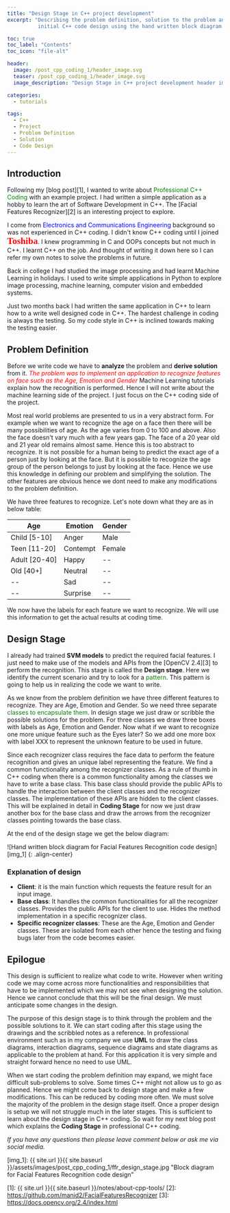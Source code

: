 ```yaml
---
title: "Design Stage in C++ project development"
excerpt: "Describing the problem definition, solution to the problem and \
          initial C++ code design using the hand written block diagram."

toc: true
toc_label: "Contents"
toc_icon: "file-alt"

header:
  image: /post_cpp_coding_1/header_image.svg
  teaser: /post_cpp_coding_1/header_image.svg
  image_description: "Design Stage in C++ project development header image"

categories:
  - tutorials

tags:
  - C++
  - Project
  - Problem Definition
  - Solution
  - Code Design
---
```


## Introduction

Following my [blog post][1], I wanted to write about <span style="color:green">
Professional C++ Coding</span> with an example project.
I had written a simple application as a hobby to learn the art of Software Development in C++.
The [Facial Features Recognizer][2] is an interesting project to explore.

I come from <span style="color:blue">Electronics and Communications Engineering</span> background so was
not experienced in C++ coding.
I didn't know C++ coding until I joined
<span style="color:red; font-family: Calibri; font-weight: bold; font-size: 16pt">Toshiba</span>.
I knew programming in C and OOPs concepts but not much in C++. I learnt C++ on the job.
And thought of writing it down here so I can refer my own notes to solve the problems in future.

Back in college I had studied the image processing and had learnt Machine Learning in holidays.
I used to write simple applications in Python to explore
image processing,
machine learning,
computer vision and
embedded systems.

Just two months back I had written the same application in C++ to learn how to a write well designed code in C++.
The hardest challenge in coding is always the testing. So my code style in C++ is inclined towards
making the testing easier.

## Problem Definition

Before we write code we have to **analyze** the problem and **derive solution** from it.
<span style="color:red; font-style: italic">The problem was to implement an application
to recognize features on face such as the Age, Emotion and Gender</span> Machine Learning
tutorials explain how the recognition is performed.
Hence I will not write about the machine learning side of the project. I just focus on the
C++ coding side of the project.

Most real world problems are presented to us in a very abstract form. For example when we
want to recognize the age on a face then there will be many possibilities of age.
As the age varies from 0 to 100 and above. Also the face doesn't vary much with a few years
gap. The face of a 20 year old and 21 year old remains almost same. Hence this is too
abstract to recognize. It is not possible for a human being to predict the exact age of
a person just by looking at the face. But it is possible to recognize the age group of the
person belongs to just by looking at the face. Hence we use this knowledge in defining our
problem and simplifying the solution. The other features are obvious hence we dont need to
make any modifications to the problem definition.

We have three features to recognize. Let's note down what they are as in below table:

| Age           | Emotion  | Gender |
| ------------- | -------- | ------ |
| Child  [5-10] | Anger    | Male   |
| Teen  [11-20] | Contempt | Female |
| Adult [20-40] | Happy    | --     |
| Old     [40+] | Neutral  | --     |
| --            | Sad      | --     |
| --            | Surprise | --     |

We now have the labels for each feature we want to recognize. We will use this information
to get the actual results at coding time.

## Design Stage

I already had trained **SVM models** to predict the required facial features.
I just need to make use of the models and APIs from the [OpenCV 2.4][3] to perform the recognition.
This stage is called the **Design stage**. Here we identify the current scenario and try to look for
a <span style="color:green">pattern</span>. This pattern is going to help us in realizing the code
we want to write.

As we know from the problem definition we have three different features to recognize.
They are Age, Emotion and Gender. So we need three separate <span style="color:green">
classes to encapsulate them</span>.
In design stage we just draw or scribble the possible solutions for the problem.
For three classes we draw three boxes with labels as Age, Emotion and Gender.
Now what if we want to recognize one more unique feature such as the Eyes later?
So we add one more box with label XXX to represent the unknown feature to be used in future.

Since each recognizer class requires the face data to perform the feature recognition and
gives an unique label representing the feature. We find a common functionality among the
recognizer classes. As a rule of thumb in C++ coding when there is a common functionality
among the classes we have to write a base class. This base class should provide the public APIs
to handle the interaction between the client classes and the recognizer classes.
The implementation of these APIs are hidden to the client classes. This will be explained in
detail in **Coding Stage** for now we just draw another box for the base class and draw the arrows
from the recognizer classes pointing towards the base class.

At the end of the design stage we get the below diagram:
<!-- img_1 - ffr_design_stage.jpg -->
![Hand written block diagram for Facial Features Recognition code design][img_1]
{: .align-center}

### Explanation of design

* **Client**: it is the main function which requests the feature result for an input image.
* **Base class**: It handles the common functionalities for all the recognizer classes. Provides the public APIs for the client to use. Hides the method implementation in a specific recognizer class.
* **Specific recognizer classes**: These are the Age, Emotion and Gender classes. These are isolated from each other hence the testing and fixing bugs later from the code becomes easier.

## Epilogue

This design is sufficient to realize what code to write. However when writing code we may come
across more functionalities and responsibilities that have to be implemented which we may not
see when designing the solution. Hence we cannot conclude that this will be the final design.
We must anticipate some changes in the design.

The purpose of this design stage is to think through the problem and the possible solutions to
it. We can start coding after this stage using the drawings and the scribbled notes as a reference.
In professional environment such as in my company we use **UML** to draw the class diagrams,
interaction diagrams, sequence diagrams and state diagrams as applicable to the problem at hand.
For this application it is very simple and straight forward hence no need to use UML.

When we start coding the problem definition may expand, we might face difficult sub-problems to solve.
Some times C++ might not allow us to go as planned. Hence we might come back to design stage and
make a few modifications. This can be reduced by coding more often. We must solve the majority of
the problem in the design stage itself. Once a proper design is setup we will not struggle much
in the later stages. This is sufficient to learn about the design stage in C++ coding.
So wait for my next blog post which explains the **Coding Stage** in professional C++ coding.

*If you have any questions then please leave comment below or ask me via social media.*

<!-- images in the post -->
[img_1]: {{ site.url }}{{ site.baseurl }}/assets/images/post_cpp_coding_1/ffr_design_stage.jpg "Block diagram for Facial Features Recognition code design"

<!-- Links in the post -->
[1]: {{ site.url }}{{ site.baseurl }}/notes/about-cpp-tools/
[2]: https://github.com/manid2/FacialFeaturesRecognizer
[3]: https://docs.opencv.org/2.4/index.html

